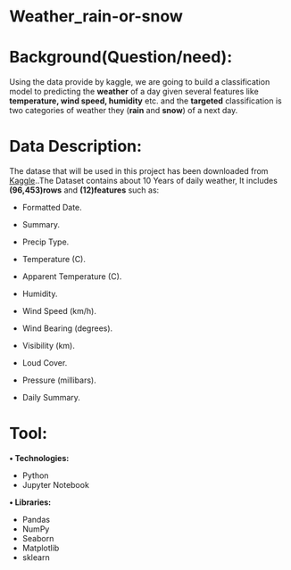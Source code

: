 # Weather_rain-or-snow


# Background(Question/need):

Using the data provide by kaggle, we are going to build a classification model to predicting the **weather** of a day given several features like **temperature, wind speed, humidity** etc. and the **targeted** classification is two categories of weather they (**rain** and **snow**) of a next day.

# Data Description:

The datase that will be used in this project has been downloaded from [Kaggle](https://www.kaggle.com/jsphyg/weather-dataset-rattle-package)..The Dataset contains about 10 Years of daily weather, It includes **(96,453)rows** and **(12)features** such as:

-	Formatted Date.

-	Summary.

-	Precip Type.

-	Temperature (C).

-	Apparent Temperature (C).

-	Humidity.

-	Wind Speed (km/h).

-	Wind Bearing (degrees).

-	Visibility (km).

-	Loud Cover.

-	Pressure (millibars).

-	Daily Summary.

# Tool:

**•	Technologies:**

  - Python
  - Jupyter Notebook
       
**•	Libraries:**

  - Pandas 
  - NumPy
  - Seaborn
  - Matplotlib
  - sklearn
